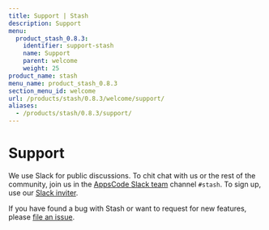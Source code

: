 ```yaml
---
title: Support | Stash
description: Support
menu:
  product_stash_0.8.3:
    identifier: support-stash
    name: Support
    parent: welcome
    weight: 25
product_name: stash
menu_name: product_stash_0.8.3
section_menu_id: welcome
url: /products/stash/0.8.3/welcome/support/
aliases:
  - /products/stash/0.8.3/support/
---
```

# Support

We use Slack for public discussions. To chit chat with us or the rest of the community, join us in the [AppsCode Slack team](https://appscode.slack.com/messages/C8NCX6N23/details/) channel `#stash`. To sign up, use our [Slack inviter](https://slack.appscode.com/).

If you have found a bug with Stash or want to request for new features, please [file an issue](https://github.com/appscode/stash/issues/new).
